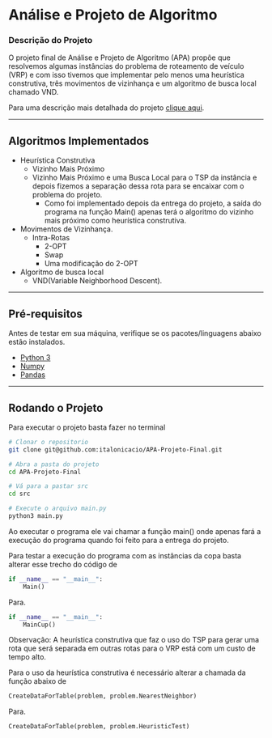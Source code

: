 # Análise e Projeto de Algoritmo

### Descrição do Projeto
O projeto final de Análise e Projeto de Algoritmo (APA) propõe que resolvemos algumas instâncias do problema de roteamento de veículo (VRP) e com isso tivemos que implementar pelo menos uma heurística construtiva, três movimentos de vizinhança e um algoritmo de busca local chamado VND. 

Para uma descrição mais detalhada do projeto [clique aqui](description/Trabalho_final.pdf).

***

## Algoritmos Implementados
<!--ts-->
* Heurística Construtiva
    * Vizinho Mais Próximo
    * Vizinho Mais Próximo e uma Busca Local para o TSP da instância e depois fizemos a separação dessa rota para se encaixar com o problema do projeto.
        * Como foi implementado depois da entrega do projeto, a saída do programa na função Main() apenas terá o algoritmo do vizinho mais próximo como heurística construtiva.
* Movimentos de Vizinhança.
    * Intra-Rotas
        * 2-OPT
        * Swap
        * Uma modificação do 2-OPT
* Algoritmo de busca local
    * VND(Variable Neighborhood Descent).
<!--te-->

***

## Pré-requisitos
Antes de testar em sua máquina, verifique se os pacotes/linguagens abaixo estão instalados.
<!--ts-->
* [Python 3](https://www.python.org)
* [Numpy](https://numpy.org)
* [Pandas](https://pandas.pydata.org)
<!--te-->

*** 

## Rodando o Projeto
Para executar o projeto basta fazer no terminal
```bash
# Clonar o repositorio
git clone git@github.com:italonicacio/APA-Projeto-Final.git

# Abra a pasta do projeto
cd APA-Projeto-Final

# Vá para a pastar src 
cd src

# Execute o arquivo main.py
python3 main.py
```
Ao executar o programa ele vai chamar a função main() onde apenas fará a execução do programa quando foi feito para a entrega do projeto.
 
Para testar a execução do programa com as instâncias da copa basta alterar esse trecho do código de 

```python
if __name__ == "__main__":
    Main()
```

Para.

```python
if __name__ == "__main__":
    MainCup()
```

Observação: A heurística construtiva que faz o uso do TSP para gerar uma rota que será separada em outras rotas para o VRP está com um custo de tempo alto.

Para o uso da heurística construtiva é necessário alterar a chamada da função abaixo de

```python
CreateDataForTable(problem, problem.NearestNeighbor)
```

Para.

```python
CreateDataForTable(problem, problem.HeuristicTest)
```


